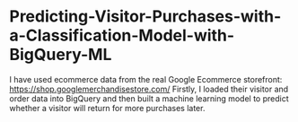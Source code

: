 # Predicting-Visitor-Purchases-with-a-Classification-Model-with-BigQuery-ML
I have used ecommerce data from the real Google Ecommerce storefront: https://shop.googlemerchandisestore.com/ Firstly, I loaded their visitor and order data into BigQuery and then built a machine learning model to predict whether a visitor will return for more purchases later.
